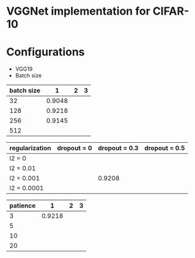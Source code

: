 # VGGNet implementation for CIFAR-10

# Configurations
- VGG19
- Batch size


| batch size  | 1 | 2 | 3 |
|------|---|---|---|
| 32  |  0.9048 |   |   |
| 128  | 0.9218  |   |   |
| 256  | 0.9145  |   |   |
| 512 |   |   |   |


|   regularization    | dropout = 0 | dropout = 0.3 | dropout = 0.5 |
|-------------|-------------|---------------|---------------|
| l2 = 0      |             |               |               |  
| l2 = 0.01   |             |               |               |  
| l2 = 0.001  |             |  0.9208       |               |   
| l2 = 0.0001 |             |               |               |

| patience | 1 | 2 | 3 |
|------|---|---|---|
| 3  |  0.9218 |   |   |
| 5  |   |   |   |
| 10  |   |   |   |
| 20 |   |   |   |
